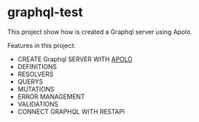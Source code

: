 # graphql-test
This project show how is created a Graphql server using Apolo.

Features in this project:

- CREATE Graphql SERVER WITH [APOLO](https://www.apollographql.com/docs/apollo-server)
- DEFINITIONS
- RESOLVERS
- QUERYS
- MUTATIONS
- ERROR MANAGEMENT
- VALIDATIONS
- CONNECT GRAPHQL WITH RESTAPI
